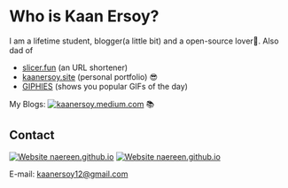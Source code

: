 # Who is Kaan Ersoy?

I am a lifetime student, blogger(a little bit) and a open-source lover💜. 
Also dad of 

- [slicer.fun](https://www.slicer.fun/) (an URL shortener)
- [kaanersoy.site](kaanersoy.site) (personal portfolio) 😎
- [GIPHIES](https://giphies-public.netlify.app/) (shows you popular GIFs of the day)

My Blogs: [![kaanersoy.medium.com](https://img.shields.io/badge/Medium-12100E?style=for-the-badge&logo=medium&logoColor=white)](https://kaanersoy.medium.com/) 📚

## Contact
[![Website naereen.github.io](https://img.shields.io/badge/LinkedIn-0077B5?style=for-the-badge&logo=linkedin&logoColor=white)](https://naereen.github.io/)
[![Website naereen.github.io](https://img.shields.io/badge/Twitter-1DA1F2?style=for-the-badge&logo=twitter&logoColor=white)](https://naereen.github.io/)

E-mail: kaanersoy12@gmail.com
